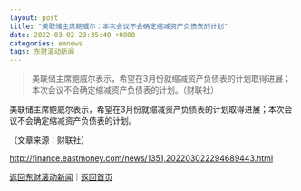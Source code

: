 ```yaml
---
layout: post
title: "美联储主席鲍威尔：本次会议不会确定缩减资产负债表的计划"
date: 2022-03-02 23:35:40 +0800
categories: emnews
tags: 东财滚动新闻
---
```

> 美联储主席鲍威尔表示，希望在3月份就缩减资产负债表的计划取得进展；本次会议不会确定缩减资产负债表的计划。（财联社）

<p>美联储主席鲍威尔表示，希望在3月份就缩减资产负债表的计划取得进展；本次会议不会确定缩减资产负债表的计划。</p><p class="em_media">（文章来源：财联社）</p>

<http://finance.eastmoney.com/news/1351,202203022294689443.html>

[返回东财滚动新闻](//finews.withounder.com/emnews/)｜[返回首页](//finews.withounder.com/)